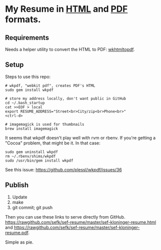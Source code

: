 My Resume in [HTML][h] and [PDF][p] formats.
=============================

  [h]: http://sef.kloninger.com/f/sk-resume.html
  [p]: http://sef.kloninger.com/f/sk-resume.pdf


## Requirements

Needs a helper utility to convert the HTML to PDF: [wkhtmltopdf](http://sourceforge.net/projects/wkhtmltopdf/).  


    

## Setup

Steps to use this repo:

    # wkpdf, "webkit pdf", creates PDF's HTML
    sudo gem install wkpdf

    # store my address locally, don't want public in GitHub
    cd ~/.bash_startup
    cat >>EOF > local
    export RESUME_ADDRESS="Street<br>City/zip<br>Phone<br>"
    <ctrl-d>

    # imagemagick is used for thumbnails
    brew install imagemagick

It seems that wkpdf doesn't play well with rvm or rbenv.  If you're
getting a "Cocoa" problem, that might be it.  In that case:

    sudo gem uninstall wkpdf
    rm ~/.rbenv/shims/wkpdf
    sudo /usr/bin/gem install wkpdf

See this issue: <https://github.com/plessl/wkpdf/issues/36>


## Publish

1. Update
2. make
3. git commit; git push

Then you can use these links to serve directly from GitHub.
<https://rawgithub.com/sefk/sef-resume/master/sef-kloninger-resume.html> and 
<https://rawgithub.com/sefk/sef-resume/master/sef-kloninger-resume.pdf>.

Simple as pie.

